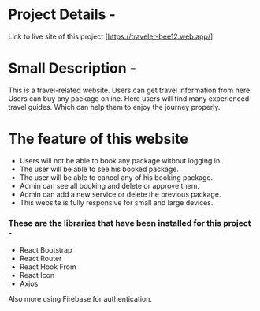 # Project Details -

Link to live site of this project [https://traveler-bee12.web.app/]

# Small Description -

<p>
This is a travel-related website. Users can get travel information from here. Users can buy any package online. Here users will find many experienced travel guides. Which can help them to enjoy the journey properly.
</p>

# The feature of this website

<ul>
<li>Users will not be able to book any package without logging in.</li>
<li>The user will be able to see his booked package.</li>
<li>The user will be able to cancel any of his booking package.</li>
<li>Admin can see all booking and delete or approve them.</li>
<li>Admin can add a new service or delete the previous package.</li>
<li>This website is fully responsive for small and large devices.</li>
</ul>


### These are the libraries that have been installed for this project -

<ul>
    <li> React Bootstrap </li>
    <li> React Router </li>
    <li> React Hook From </li>
    <li> React Icon </li>
    <li> Axios </li>
</ul>

<p>Also more  using Firebase for authentication.</p>
